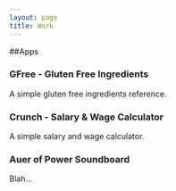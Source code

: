 ```yaml
---
layout: page
title: Work
---
```


##Apps

### GFree - Gluten Free Ingredients

A simple gluten free ingredients reference.

### Crunch - Salary & Wage Calculator

A simple salary and wage calculator.

### Auer of Power Soundboard

Blah...
